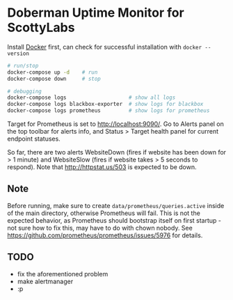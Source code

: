 # Doberman Uptime Monitor for ScottyLabs

Install [Docker](https://docs.docker.com/get-started/get-docker/) first, can check for successful installation with `docker --version`

```bash
# run/stop
docker-compose up -d    # run
docker-compose down     # stop

# debugging
docker-compose logs                    # show all logs
docker-compose logs blackbox-exporter  # show logs for blackbox
docker-compose logs prometheus         # show logs for prometheus
```

Target for Prometheus is set to <http://localhost:9090/>. Go to Alerts panel on the top toolbar for alerts info, and Status > Target health panel for current endpoint statuses. 

So far, there are two alerts WebsiteDown (fires if website has been down for > 1 minute) and WebsiteSlow (fires if website takes > 5 seconds to respond). Note that <http://httpstat.us/503> is expected to be down.

## Note
Before running, make sure to create `data/prometheus/queries.active` inside of the main directory, otherwise Prometheus will fail. This is not the expected behavior, as Prometheus should bootstrap itself on first startup - not sure how to fix this, may have to do with chown nobody. See <https://github.com/prometheus/prometheus/issues/5976> for details.

## TODO
- fix the aforementioned problem
- make alertmanager
- :p
